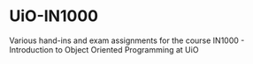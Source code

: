 # UiO-IN1000
Various hand-ins and exam assignments for the course IN1000 - Introduction to Object Oriented Programming at UiO
